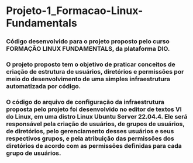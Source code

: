 # Projeto-1_Formacao-Linux-Fundamentals

### Código desenvolvido para o projeto proposto pelo curso FORMAÇÃO LINUX FUNDAMENTALS, da plataforma DIO.

### O projeto proposto tem o objetivo de praticar conceitos de criação de estrutura de usuários, diretórios e permissões por meio do desenvolvimento de uma simples infraestrutura automatizada por código.

### O código do arquivo de configuração da infraestrutura proposta pelo projeto foi desenvolvido no editor de textos VI do Linux, em uma distro Linux Ubuntu Server 22.04.4. Ele será responsável pela criação de usuários, de grupos de usuários, de diretórios, pelo gerenciamento desses usuários e seus respectivos grupos, e pela atribuição das permissões dos diretórios de acordo com as permissões definidas para cada grupo de usuários.
